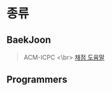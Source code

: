 # 종류

## BaekJoon 
>ACM-ICPC
<\br>
>[채점 도움말](https://www.acmicpc.net/help/judge)

## Programmers



